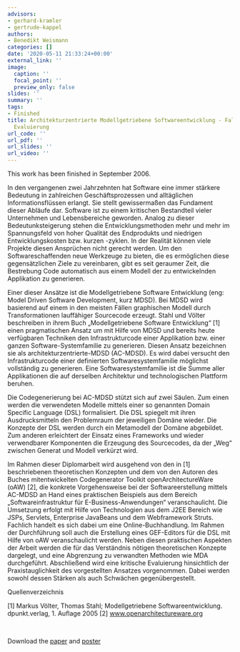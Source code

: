 ```yaml
---
advisors:
- gerhard-kramler
- gertrude-kappel
authors:
- Benedikt Weismann
categories: []
date: '2020-05-11 21:33:24+00:00'
external_link: ''
image:
  caption: ''
  focal_point: ''
  preview_only: false
slides: ''
summary: ''
tags:
- Finished
title: Architekturzentrierte Modellgetriebene Softwareentwicklung - Fallbeispiel und
  Evaluierung
url_code: ''
url_pdf: ''
url_slides: ''
url_video: ''
---
```


This work has been finished in September 2006.

In den vergangenen zwei Jahrzehnten hat Software eine immer stärkere Bedeutung in zahlreichen Geschäftsprozessen und alltäglichen Informationsflüssen erlangt. Sie stellt gewissermaßen das Fundament dieser Abläufe dar. Software ist zu einem kritischen Bestandteil vieler Unternehmen und Lebensbereiche geworden. Analog zu dieser Bedeutunksteigerung stehen die Entwicklungsmethoden mehr und mehr im Spannungsfeld von hoher Qualität des Endprodukts und niedrigen Entwicklungskosten bzw. kurzen -zyklen. In der Realität können viele Projekte diesen Ansprüchen nicht gerecht werden. Um den Softwareschaffenden neue Werkzeuge zu bieten, die es ermöglichen diese gegensätzlichen Ziele zu vereinbaren, gibt es seit geraumer Zeit, die Bestrebung Code automatisch aus einem Modell der zu entwickelnden Applikation zu generieren.

Einer dieser Ansätze ist die Modellgetriebene Software Entwicklung (eng: Model Driven Software Development, kurz MDSD). Bei MDSD wird basierend auf einem in den meisten Fällen graphischen Modell durch Transformationen lauffähiger Sourcecode erzeugt. Stahl und Völter beschreiben in ihrem Buch „Modellgetriebene Software Entwicklung“ \[1\] einen pragmatischen Ansatz um mit Hilfe von MDSD und bereits heute verfügbaren Techniken den Infrastrukturcode einer Applikation bzw. einer ganzen Software-Systemfamilie zu generieren. Diesen Ansatz bezeichnen sie als architekturzentrierte-MDSD (AC-MDSD). Es wird dabei versucht den Infrastrukturcode einer definierten Softwaresystemfamilie möglichst vollständig zu generieren. Eine Softwaresystemfamilie ist die Summe aller Applikationen die auf derselben Architektur und technologischen Plattform beruhen.

Die Codegenerierung bei AC-MDSD stützt sich auf zwei Säulen. Zum einen werden die verwendeten Modelle mittels einer so genannten Domain Specific Language (DSL) formalisiert. Die DSL spiegelt mit ihren Ausdrucksmitteln den Problemraum der jeweiligen Domäne wieder. Die Konzepte der DSL werden durch ein Metamodell der Domäne abgebildet. Zum anderen erleichtert der Einsatz eines Frameworks und wieder verwendbarer Komponenten die Erzeugung des Sourcecodes, da der „Weg“ zwischen Generat und Modell verkürzt wird.

Im Rahmen dieser Diplomarbeit wird ausgehend von den in \[1\] beschriebenen theoretischen Konzepten und dem von den Autoren des Buches mitentwickelten Codegenerator Toolkit openArchitectureWare (oAW) \[2\], die konkrete Vorgehensweise bei der Softwareerstellung mittels AC-MDSD an Hand eines praktischen Beispiels aus dem Bereich „Softwareinfrastruktur für E-Business-Anwendungen“ veranschaulicht. Die Umsetzung erfolgt mit Hilfe von Technologien aus dem J2EE Bereich wie JSPs, Servlets, Enterprise JavaBeans und dem Webframework Struts. Fachlich handelt es sich dabei um eine Online-Buchhandlung. Im Rahmen der Durchführung soll auch die Erstellung eines GEF-Editors für die DSL mit Hilfe von oAW veranschaulicht werden. Neben diesen praktischen Aspekten der Arbeit werden die für das Verständnis nötigen theoretischen Konzepte dargelegt, und eine Abgrenzung zu verwandten Methoden wie MDA durchgeführt. Abschließend wird eine kritische Evaluierung hinsichtlich der Praxistauglichkeit des vorgestellten Ansatzes vorgenommen. Dabei werden sowohl dessen Stärken als auch Schwächen gegenübergestellt.

Quellenverzeichnis

\[1\] Markus Völter, Thomas Stahl; Modellgetriebene Softwareentwicklung. dpunkt.verlag, 1. Auflage 2005 \[2\] www.openarchitectureware.org

&nbsp;

 Download the [paper](https://www.big.tuwien.ac.at/app/uploads/2016/10/Weismann_paper.pdf) and [poster](https://www.big.tuwien.ac.at/app/uploads/2016/10/Weismann_poster.pdf)
